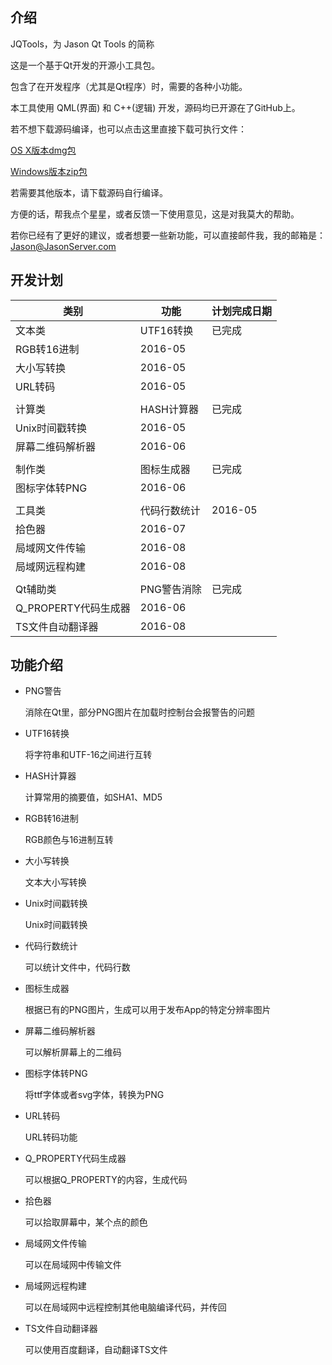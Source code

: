 ## 介绍

JQTools，为 Jason Qt Tools 的简称

这是一个基于Qt开发的开源小工具包。

包含了在开发程序（尤其是Qt程序）时，需要的各种小功能。

本工具使用 QML(界面) 和 C++(逻辑) 开发，源码均已开源在了GitHub上。

若不想下载源码编译，也可以点击这里直接下载可执行文件：
 
[OS X版本dmg包](http://flw-other.oss-cn-hangzhou.aliyuncs.com/JQTools_V16.5.16.dmg)

[Windows版本zip包](http://flw-other.oss-cn-hangzhou.aliyuncs.com/JQTools_V16.5.16.zip)

若需要其他版本，请下载源码自行编译。 

方便的话，帮我点个星星，或者反馈一下使用意见，这是对我莫大的帮助。

若你已经有了更好的建议，或者想要一些新功能，可以直接邮件我，我的邮箱是：Jason@JasonServer.com

## 开发计划

类别|功能|计划完成日期
---|---|---
文本类|UTF16转换|已完成
 |RGB转16进制|2016-05
 |大小写转换|2016-05
 |URL转码|2016-05
||
计算类|HASH计算器|已完成
 |Unix时间戳转换|2016-05
 |屏幕二维码解析器|2016-06
||
制作类|图标生成器|已完成
 |图标字体转PNG|2016-06
||
工具类|代码行数统计|2016-05
 |拾色器|2016-07
 |局域网文件传输|2016-08
 |局域网远程构建|2016-08
||
Qt辅助类|PNG警告消除|已完成
 |Q_PROPERTY代码生成器|2016-06
 |TS文件自动翻译器|2016-08

## 功能介绍

* PNG警告

	消除在Qt里，部分PNG图片在加载时控制台会报警告的问题

* UTF16转换

	将字符串和UTF-16之间进行互转

* HASH计算器

	计算常用的摘要值，如SHA1、MD5
	
* RGB转16进制

	RGB颜色与16进制互转
	
* 大小写转换

	文本大小写转换

* Unix时间戳转换

	Unix时间戳转换
	
* 代码行数统计

	可以统计文件中，代码行数

* 图标生成器

	根据已有的PNG图片，生成可以用于发布App的特定分辨率图片

* 屏幕二维码解析器

	可以解析屏幕上的二维码

* 图标字体转PNG

	将ttf字体或者svg字体，转换为PNG
	
* URL转码

	URL转码功能
	
* Q_PROPERTY代码生成器

	可以根据Q_PROPERTY的内容，生成代码
	
* 拾色器

	可以拾取屏幕中，某个点的颜色
	
* 局域网文件传输

	可以在局域网中传输文件
	
* 局域网远程构建

	可以在局域网中远程控制其他电脑编译代码，并传回
	
* TS文件自动翻译器

	可以使用百度翻译，自动翻译TS文件